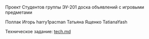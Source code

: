 Проект Студентов группы ЭУ-201
доска объявлений с игровыми предметами

Поллак Игорь harry1pacman
Татьяна Ященко TatianaYash


Техническое задание: [tech.md](tech.md)